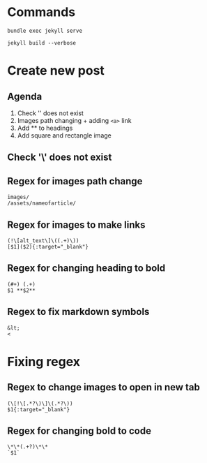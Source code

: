 # Commands

```
bundle exec jekyll serve

jekyll build --verbose
```

# Create new post

## Agenda

1. Check '\' does not exist
2. Images path changing + adding `<a>` link
3. Add ** to headings
4. Add square and rectangle image

## Check '\\' does not exist

## Regex for images path change

```
images/
/assets/nameofarticle/
```

## Regex for images to make links

```
(!\[alt_text\]\((.+)\))
[$1]($2){:target="_blank"}
```

## Regex for changing heading to bold

```
(#+) (.+)
$1 **$2**
```

## Regex to fix markdown symbols

```
&lt;
<
```


# Fixing regex


## Regex to change images to open in new tab

```
(\[!\[.*?\)\]\(.*?\))
$1{:target="_blank"}
```

## Regex for changing bold to code

```
\*\*(.+?)\*\*
`$1`
```